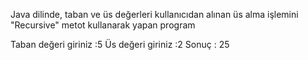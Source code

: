 Java dilinde, taban ve üs değerleri kullanıcıdan alınan üs alma işlemini "Recursive" metot kullanarak yapan program

Taban değeri giriniz :5
Üs değeri giriniz :2
Sonuç : 25